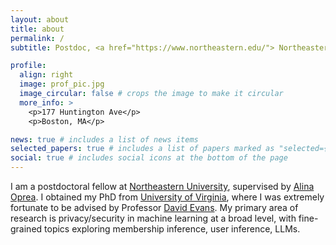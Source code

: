 ```yaml
---
layout: about
title: about
permalink: /
subtitle: Postdoc, <a href="https://www.northeastern.edu/"> Northeastern University</a>

profile:
  align: right
  image: prof_pic.jpg
  image_circular: false # crops the image to make it circular
  more_info: >
    <p>177 Huntington Ave</p>
    <p>Boston, MA</p>

news: true # includes a list of news items
selected_papers: true # includes a list of papers marked as "selected={true}"
social: true # includes social icons at the bottom of the page
---
```


I am a postdoctoral fellow at [Northeastern University](https://www.northeastern.edu/), supervised by [Alina Oprea](https://www.khoury.northeastern.edu/home/alina/). I obtained my PhD from [University of Virginia](https://www.virginia.edu/), where I was extremely fortunate to be advised by Professor [David Evans](http://www.cs.virginia.edu/~evans/). My primary area of research is privacy/security in machine learning at a broad level, with fine-grained topics exploring membership inference, user inference, LLMs.
